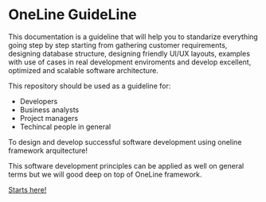 # OneLine GuideLine

This documentation is a guideline that will help you to standarize everything going step by step starting from gathering customer requirements, designing database structure, designing friendly UI/UX layouts, examples with use of cases in real development enviroments and develop excellent, optimized and scalable software architecture.

This repository should be used as a guideline for: 

- Developers
- Business analysts
- Project managers 
- Techincal people in general

To design and develop successful software development using oneline framework arquitecture!

This software development principles can be applied as well on general terms but we will good deep on top of OneLine framework.

[Starts here!](https://github.com/arivera12/OneLineGuideLine/wiki)
